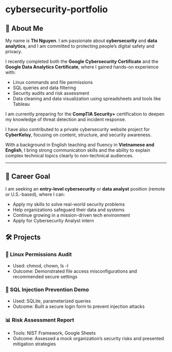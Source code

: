 # cybersecurity-portfolio
## 👋 About Me

My name is **Thi Nguyen**. I am passionate about **cybersecurity** and **data analytics**, and I am committed to protecting people’s digital safety and privacy.

I recently completed both the **Google Cybersecurity Certificate** and the **Google Data Analytics Certificate**, where I gained hands-on experience with:

- Linux commands and file permissions  
- SQL queries and data filtering  
- Security audits and risk assessment  
- Data cleaning and data visualization using spreadsheets and tools like Tableau

I am currently preparing for the **CompTIA Security+** certification to deepen my knowledge of threat detection and incident response.

I have also contributed to a private cybersecurity website project for **CyberKelsy**, focusing on content, structure, and security awareness.

With a background in English teaching and fluency in **Vietnamese and English**, I bring strong communication skills and the ability to explain complex technical topics clearly to non-technical audiences.

---

## 🎯 Career Goal

I am seeking an **entry-level cybersecurity** or **data analyst** position (remote or U.S.-based), where I can:

- Apply my skills to solve real-world security problems  
- Help organizations safeguard their data and systems  
- Continue growing in a mission-driven tech environment
- Apply for Cybersecurity Analyst intern

## 🛠️ Projects

### 🔐 Linux Permissions Audit
- Used: chmod, chown, ls -l
- Outcome: Demonstrated file access misconfigurations and recommended secure settings

### 🧠 SQL Injection Prevention Demo
- Used: SQLite, parameterized queries
- Outcome: Built a secure login form to prevent injection attacks

### 📊 Risk Assessment Report
- Tools: NIST Framework, Google Sheets
- Outcome: Assessed a mock organization’s security risks and presented mitigation strategies
